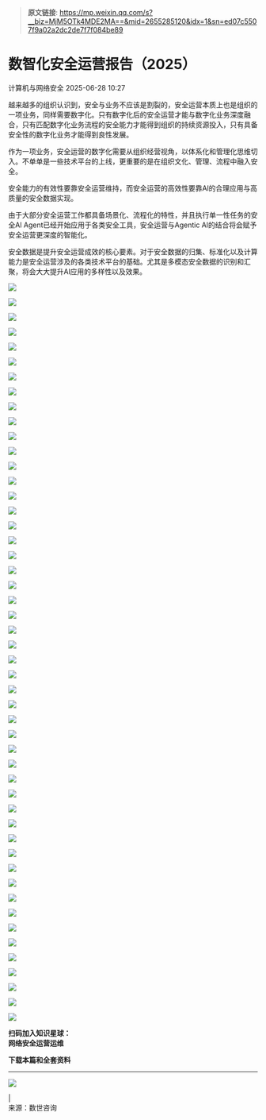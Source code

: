 > **原文链接**: https://mp.weixin.qq.com/s?__biz=MjM5OTk4MDE2MA==&mid=2655285120&idx=1&sn=ed07c5507f9a02a2dc2de7f7f084be89

#  数智化安全运营报告（2025）  
 计算机与网络安全   2025-06-28 10:27  
  
越来越多的组织认识到，安全与业务不应该是割裂的，安全运营本质上也是组织的一项业务，同样需要数字化。只有数字化后的安全运营才能与数字化业务深度融合，只有匹配数字化业务流程的安全能力才能得到组织的持续资源投入，只有具备安全性的数字化业务才能得到良性发展。  
  
作为一项业务，安全运营的数字化需要从组织经营视角，以体系化和管理化思维切入。不单单是一些技术平台的上线，更重要的是在组织文化、管理、流程中融入安全。  
  
安全能力的有效性要靠安全运营维持，而安全运营的高效性要靠Al的合理应用与高质量的安全数据实现。  
  
由于大部分安全运营工作都具备场景化、流程化的特性，并且执行单一性任务的安全Al Agent已经开始应用于各类安全工具，安全运营与Agentic Al的结合将会赋予安全运营更深度的智能化。  
  
安全数据是提升安全运营成效的核心要素。对于安全数据的归集、标准化以及计算能力是安全运营涉及的各类技术平台的基础。尤其是多模态安全数据的识别和汇聚，将会大大提升Al应用的多样性以及效果。  
  
![](https://mmbiz.qpic.cn/sz_mmbiz_png/VcRPEU1K2odDgibMhbuRVOhEjYcib14yV3TmeruSZJL7vjcj4aLsu2IWOockaZAyWDDZPGfQyZDUNyNKqRctbtag/640?wx_fmt=png&from=appmsg "")  
  
![](https://mmbiz.qpic.cn/sz_mmbiz_png/VcRPEU1K2odDgibMhbuRVOhEjYcib14yV3Vu1qWRM1qdpswEg4IblwhBRib9utPuF2wD9mSV20jNdNckWaUWSiaWAw/640?wx_fmt=png&from=appmsg "")  
  
![](https://mmbiz.qpic.cn/sz_mmbiz_png/VcRPEU1K2odDgibMhbuRVOhEjYcib14yV3GmaeJfpLkRGSmXqbxUNF6wmNDKW0vBPdJ1Y47dWE9KVY9pd5B0XqcQ/640?wx_fmt=png&from=appmsg "")  
  
![](https://mmbiz.qpic.cn/sz_mmbiz_png/VcRPEU1K2odDgibMhbuRVOhEjYcib14yV3Qdia4QFxIq7ciaojQQ3FrjMDOJlPLothFLq9I51DqXgHzZQGBE4g8P0w/640?wx_fmt=png&from=appmsg "")  
  
![](https://mmbiz.qpic.cn/sz_mmbiz_png/VcRPEU1K2odDgibMhbuRVOhEjYcib14yV34icM9uIcP2HlTj5v8ccbibvXibj538UrG0jBSN5m29WlPS8FZQBOCGicvA/640?wx_fmt=png&from=appmsg "")  
  
![](https://mmbiz.qpic.cn/sz_mmbiz_png/VcRPEU1K2odDgibMhbuRVOhEjYcib14yV3UbNwPjHMoJPkO6mTvnW7HI3OtlDVoBcdIgia32VqO2vyvlrEjXUI2Ww/640?wx_fmt=png&from=appmsg "")  
  
![](https://mmbiz.qpic.cn/sz_mmbiz_png/VcRPEU1K2odDgibMhbuRVOhEjYcib14yV3glzY0qJU7ztC9jQDrRx7MMtfAxwDg8NtGTLsOLliaopSDxJLm6iamRsw/640?wx_fmt=png&from=appmsg "")  
  
![](https://mmbiz.qpic.cn/sz_mmbiz_png/VcRPEU1K2odDgibMhbuRVOhEjYcib14yV31pejwiciasUbMxcj2CmPWjMrMLd2wPv160PkSSmlQ3Fl1xhNWApTkMdA/640?wx_fmt=png&from=appmsg "")  
  
![](https://mmbiz.qpic.cn/sz_mmbiz_png/VcRPEU1K2odDgibMhbuRVOhEjYcib14yV3GEibe0vskppzQw0JFu5bVfkTVs6HBUDB9m8Kc1CjCOOoibQqAuxI4pBw/640?wx_fmt=png&from=appmsg "")  
  
![](https://mmbiz.qpic.cn/sz_mmbiz_png/VcRPEU1K2odDgibMhbuRVOhEjYcib14yV3rYCY3M3UmXiawrptFkEP89097qAFAZ0Cp7NX9liaRawntsRW6x698VyQ/640?wx_fmt=png&from=appmsg "")  
  
![](https://mmbiz.qpic.cn/sz_mmbiz_png/VcRPEU1K2odDgibMhbuRVOhEjYcib14yV3WRibibAibHRL6fnUFJ1X8jCutpibQFVsJCUpiaUWDPJr1fKfRkmSQBmLfvA/640?wx_fmt=png&from=appmsg "")  
  
![](https://mmbiz.qpic.cn/sz_mmbiz_png/VcRPEU1K2odDgibMhbuRVOhEjYcib14yV3fiab4IdI4KTpe3INdVib5hQzbbEgeZ4E7HOvBHeIN4uCYaNITbeTPlMw/640?wx_fmt=png&from=appmsg "")  
  
![](https://mmbiz.qpic.cn/sz_mmbiz_png/VcRPEU1K2odDgibMhbuRVOhEjYcib14yV3wyEflibX7fF0MzwicyHnmNa8fvCHWHHtoNZ0R5MC2sFXRQgiblmHKVWtg/640?wx_fmt=png&from=appmsg "")  
  
![](https://mmbiz.qpic.cn/sz_mmbiz_png/VcRPEU1K2odDgibMhbuRVOhEjYcib14yV3IOEWz5Hk9cZvZWiaJBmQA8FLmljWfdKAlOpdmMXsc07CS3bE7s2TuGQ/640?wx_fmt=png&from=appmsg "")  
  
![](https://mmbiz.qpic.cn/sz_mmbiz_png/VcRPEU1K2odDgibMhbuRVOhEjYcib14yV3Ju48Xsmhccpzstg5Bic6H3575Y3yO86vSHsFuQNZpvaw2L9xrRlI7UQ/640?wx_fmt=png&from=appmsg "")  
  
![](https://mmbiz.qpic.cn/sz_mmbiz_png/VcRPEU1K2odDgibMhbuRVOhEjYcib14yV3qys3YCNdKMr2qicRhrtkCDKaLm5iaUWtds6fJHiag6FKmfS9Qg0oI4bZg/640?wx_fmt=png&from=appmsg "")  
  
![](https://mmbiz.qpic.cn/sz_mmbiz_png/VcRPEU1K2odDgibMhbuRVOhEjYcib14yV3r8KN5dSUAvmwtuCn26UvkIBHMTxGJHwLMibNY1dZoC4hJrtboFpD42A/640?wx_fmt=png&from=appmsg "")  
  
![](https://mmbiz.qpic.cn/sz_mmbiz_png/VcRPEU1K2odDgibMhbuRVOhEjYcib14yV3fTM2iaY0Y20ftfBjKtTsJI9YWLRmxXRCduuQSSlEiceMy4kWearQ9MqA/640?wx_fmt=png&from=appmsg "")  
  
![](https://mmbiz.qpic.cn/sz_mmbiz_png/VcRPEU1K2odDgibMhbuRVOhEjYcib14yV3DFcelzBz9ba3Xiays97R0TnQJyue9vpribQ6W8WV6zkAibmEQnx6LZ5CQ/640?wx_fmt=png&from=appmsg "")  
  
![](https://mmbiz.qpic.cn/sz_mmbiz_png/VcRPEU1K2odDgibMhbuRVOhEjYcib14yV3p7TuRCtcibujvqXzibWQb64d4bMPkJNN02PbBNotPVvkuCWVyicQNGCJg/640?wx_fmt=png&from=appmsg "")  
  
![](https://mmbiz.qpic.cn/sz_mmbiz_png/VcRPEU1K2odDgibMhbuRVOhEjYcib14yV3icqZQRR0lPpIr6XOAcAMdoQ5S0whwfSicj3L35Mpx87uYRMSm3yXfHjQ/640?wx_fmt=png&from=appmsg "")  
  
![](https://mmbiz.qpic.cn/sz_mmbiz_png/VcRPEU1K2odDgibMhbuRVOhEjYcib14yV3DY8FbzuE7nicxGqMhRRnndZZtNwZs2B7rictdMswUiaVjyaWYPf5j5vrg/640?wx_fmt=png&from=appmsg "")  
  
![](https://mmbiz.qpic.cn/sz_mmbiz_png/VcRPEU1K2odDgibMhbuRVOhEjYcib14yV3UKYoMwjXEWjQFCic8kzVFibibxXjFZktFg01457ORBzWhnAWNV9rNSxDQ/640?wx_fmt=png&from=appmsg "")  
  
![](https://mmbiz.qpic.cn/sz_mmbiz_png/VcRPEU1K2odDgibMhbuRVOhEjYcib14yV3yxPZ38c51Jdjl5EeuIicYogL2lWjZeYcFKf143bf3IUic7kMHZhib11IA/640?wx_fmt=png&from=appmsg "")  
  
![](https://mmbiz.qpic.cn/sz_mmbiz_png/VcRPEU1K2odDgibMhbuRVOhEjYcib14yV37vlw28ZpHoz2z3JunuMoLrTvm7S7RRYDiauq1yulM8ly0YvWmBn3P5Q/640?wx_fmt=png&from=appmsg "")  
  
![](https://mmbiz.qpic.cn/sz_mmbiz_png/VcRPEU1K2odDgibMhbuRVOhEjYcib14yV3MNan6u1bjRbK7faXeqjZwopJyOOWvDTySju6aMqcdfpeydLLJicIAtw/640?wx_fmt=png&from=appmsg "")  
  
![](https://mmbiz.qpic.cn/sz_mmbiz_png/VcRPEU1K2odDgibMhbuRVOhEjYcib14yV3fibMdso0qOjibOomW59BSniaexRtK07CeIKibYpfx6KUbhvndX82e55icPQ/640?wx_fmt=png&from=appmsg "")  
  
![](https://mmbiz.qpic.cn/sz_mmbiz_png/VcRPEU1K2odDgibMhbuRVOhEjYcib14yV3Q7y5L63cibFWnyHqsG43ibBxFu6wh1DcBygzkxWeDbsvLmOVvrLyNOUA/640?wx_fmt=png&from=appmsg "")  
  
![](https://mmbiz.qpic.cn/sz_mmbiz_png/VcRPEU1K2odDgibMhbuRVOhEjYcib14yV3GlAgWaZfwPEXia6oHnRlQVljJicSia2ROodiaOX8jVPgzkc5qsB0ndM4zg/640?wx_fmt=png&from=appmsg "")  
  
![](https://mmbiz.qpic.cn/sz_mmbiz_png/VcRPEU1K2odDgibMhbuRVOhEjYcib14yV36xX83ObaXWPYFxA18Iu1aiaRRiaVH3VtLAV1TS3dHMWUicy2kfLict806A/640?wx_fmt=png&from=appmsg "")  
  
![](https://mmbiz.qpic.cn/sz_mmbiz_png/VcRPEU1K2odDgibMhbuRVOhEjYcib14yV3ACTW7KrHCQnZCf8fjIbuGf5biaFprE2XODyQCONbhzicEsyo8NdkMXicA/640?wx_fmt=png&from=appmsg "")  
  
![](https://mmbiz.qpic.cn/sz_mmbiz_png/VcRPEU1K2odDgibMhbuRVOhEjYcib14yV30K5tZFehF9gia2wsn3cOQVs1rXO37VQmSrchFjXgTibofxZ8vm9CkwtQ/640?wx_fmt=png&from=appmsg "")  
  
![](https://mmbiz.qpic.cn/sz_mmbiz_png/VcRPEU1K2odDgibMhbuRVOhEjYcib14yV39QJyvd7wHMXxVapLYNJg3BWic9G9iaSjIOHm3vvr2JRCic4sM38JyNDkw/640?wx_fmt=png&from=appmsg "")  
  
![](https://mmbiz.qpic.cn/sz_mmbiz_png/VcRPEU1K2odDgibMhbuRVOhEjYcib14yV3TziauKoOAibyWqnsazBgCg2zQZXASgS17Mx85dq29v7V8f4B5RVWOALg/640?wx_fmt=png&from=appmsg "")  
  
![](https://mmbiz.qpic.cn/sz_mmbiz_png/VcRPEU1K2odDgibMhbuRVOhEjYcib14yV3qPP0Jeic3TEVNZtJELLAx2Xn6fgz2hwWibI1S4SGT2q9Inv3xibsS3KyA/640?wx_fmt=png&from=appmsg "")  
  
![](https://mmbiz.qpic.cn/sz_mmbiz_png/VcRPEU1K2odDgibMhbuRVOhEjYcib14yV3sHTD8icPKXTxhndUPTQWj4uNYDzBQicOtFrulLlDQXyfy6HHxZNrXia2w/640?wx_fmt=png&from=appmsg "")  
  
![](https://mmbiz.qpic.cn/sz_mmbiz_png/VcRPEU1K2odDgibMhbuRVOhEjYcib14yV34yyNAX6h7d1ZoSfNSdsWQWias1ZQeugicibBIcsUfIaxHtB1QnZQz2aGg/640?wx_fmt=png&from=appmsg "")  
  
![](https://mmbiz.qpic.cn/sz_mmbiz_png/VcRPEU1K2odDgibMhbuRVOhEjYcib14yV35bqDwK7G9JfiaJfrqVUQYSGwA9lmkjiaKraS4ebWW2GVOdrNk55yNpug/640?wx_fmt=png&from=appmsg "")  
  
![](https://mmbiz.qpic.cn/sz_mmbiz_png/VcRPEU1K2odDgibMhbuRVOhEjYcib14yV3VzznfnoNAayNH0IV8OEqejKHWXY9ZVWaYKN33ibrZJhrvGBnPIZUplw/640?wx_fmt=png&from=appmsg "")  
  
![](https://mmbiz.qpic.cn/sz_mmbiz_png/VcRPEU1K2odDgibMhbuRVOhEjYcib14yV33Z87rA4HzKAuzMPsd2fBJLg905vdIGh7icoibrRcfDuwG8AFEibuWveDA/640?wx_fmt=png&from=appmsg "")  
  
![](https://mmbiz.qpic.cn/sz_mmbiz_png/VcRPEU1K2odDgibMhbuRVOhEjYcib14yV3g7vRzjK6BRHxqKvYjxsP0GEnOHVmXhQOQE3zC3KXCP1sohUq4oJZBA/640?wx_fmt=png&from=appmsg "")  
  
![](https://mmbiz.qpic.cn/sz_mmbiz_png/VcRPEU1K2odDgibMhbuRVOhEjYcib14yV3FDUt1GdE81icmZHpqmlPZFCQnrWVCF7CicAwHG7CSXkX8Del2icgJhrow/640?wx_fmt=png&from=appmsg "")  
  
![](https://mmbiz.qpic.cn/sz_mmbiz_png/VcRPEU1K2odDgibMhbuRVOhEjYcib14yV33l7nEpXtHVzricynwKxv53RaBYe7mbVSuVp9LuVSym9nCzn0veUPwaA/640?wx_fmt=png&from=appmsg "")  
  
![](https://mmbiz.qpic.cn/sz_mmbiz_png/VcRPEU1K2odDgibMhbuRVOhEjYcib14yV39cPHOuXASlGRkrsDr69j6xHlyzJvqs36aOm7odRgshqC2FNGQbPxhA/640?wx_fmt=png&from=appmsg "")  
  
![](https://mmbiz.qpic.cn/sz_mmbiz_png/VcRPEU1K2odDgibMhbuRVOhEjYcib14yV3p55s3x5txia49JwBzyAibo6zYujSMwiaH7DVRYeV4ArnHuh4icem5ibTVmQ/640?wx_fmt=png&from=appmsg "")  
  
![](https://mmbiz.qpic.cn/sz_mmbiz_png/VcRPEU1K2odDgibMhbuRVOhEjYcib14yV3RFA5icE0nmyVEOC7gGY9tJW142lACz1WqkGJlNponRkSxBvqje8TzKw/640?wx_fmt=png&from=appmsg "")  
  
![](https://mmbiz.qpic.cn/sz_mmbiz_png/VcRPEU1K2odDgibMhbuRVOhEjYcib14yV3QDzQDTkXKia6INxeicHMUKPA6euOosPqRQx5iaUvZPXJDNdyFWE8mzOxw/640?wx_fmt=png&from=appmsg "")  
  
![](https://mmbiz.qpic.cn/sz_mmbiz_png/VcRPEU1K2odDgibMhbuRVOhEjYcib14yV35YBcWWLHp0KibWPha7HgRoSuwHw1FD2p0jLZHzqbM6QECwyT9K1ib9Cw/640?wx_fmt=png&from=appmsg "")  
  
![](https://mmbiz.qpic.cn/sz_mmbiz_png/VcRPEU1K2odDgibMhbuRVOhEjYcib14yV38d1ySVOZQfIiaAnEjPSe5NxQRHhEq4AkxRicGm7mBadVUKlngJ0FxGWQ/640?wx_fmt=png&from=appmsg "")  
  
![](https://mmbiz.qpic.cn/sz_mmbiz_png/VcRPEU1K2odDgibMhbuRVOhEjYcib14yV34DtN6RkIBCYa67ssHia9fFiaYaVyN9nJgBaWtkHm7036W8300XogcmnA/640?wx_fmt=png&from=appmsg "")  
  
**扫码加入知识星球：**  
**网络安全运营运维**  
  
**下载本篇和全套资料**  
  
****  
![](https://mmbiz.qpic.cn/sz_mmbiz_jpg/VcRPEU1K2ocFhoXn9JjeJiaRAeicBrCpet15DFyQSS9KwRhqaXGnUVXDibBmU2icoj0MKaFb91FCrubovJPeSAKzVQ/640?wx_fmt=jpeg&from=appmsg "")  
  
  
|   
来源：数世咨询  
  
